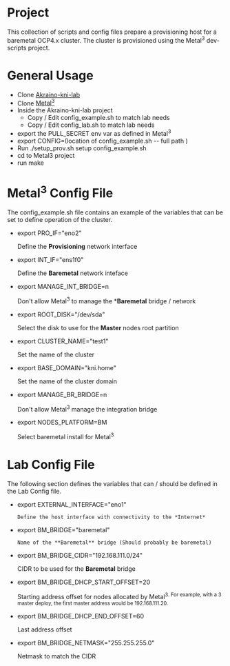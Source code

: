 
# Project

This collection of scripts and config files prepare a provisioning host for a
baremetal OCP4.x cluster.  The cluster is provisioned using the Metal<sup>3</sup>
dev-scripts project.

# General Usage

- Clone [Akraino-kni-lab](https://github.com/atyronesmith/kni-lab.git)
- Clone [Metal<sup>3</sup>](<https://github.com/openshift-metal3/dev-scripts]>)
- Inside the Akraino-kni-lab project
  - Copy / Edit config_example.sh to match lab needs
  - Copy / Edit config_lab.sh to match lab needs
- export the PULL_SECRET env var as defined in Metal<sup>3<sup>
- export CONFIG=(location of config_example.sh -- full path )
- Run ./setup_prov.sh setup config_example.sh
- cd to Metal3 project
- run make
  
# Metal<sup>3</sup> Config File

The config_example.sh file contains an example of the variables that can be set to define operation of the cluster.  

- export PRO_IF="eno2"
  
    Define the **Provisioning** network interface

- export INT_IF="ens1f0"
  
    Define the **Baremetal** network inteface

- export MANAGE_INT_BRIDGE=n
  
    Don't allow Metal<sup>3</sup> to manage the ***Baremetal** bridge / network

- export ROOT_DISK="/dev/sda"
  
    Select the disk to use for the **Master** nodes root partition

- export CLUSTER_NAME="test1"
  
    Set the name of the cluster

- export BASE_DOMAIN="kni.home"
  
    Set the name of the cluster domain

- export MANAGE_BR_BRIDGE=n
  
    Don't allow Metal<sup>3</sup> manage the integration bridge

- export NODES_PLATFORM=BM

    Select baremetal install for Metal<sup>3</sup>

# Lab Config File

The following section defines the variables that can / should be defined
in the Lab Config file.

- export EXTERNAL_INTERFACE="eno1"

      Define the host interface with connectivity to the *Internet*

- export BM_BRIDGE="baremetal"
  
      Name of the **Baremetal** bridge (Should probably be baremetal)

- export BM_BRIDGE_CIDR="192.168.111.0/24"

    CIDR to be used for the **Baremetal** bridge

- export BM_BRIDGE_DHCP_START_OFFSET=20

    Starting address offset for nodes allocated by Metal<sup>3</sump>.  For example,
    with a 3 master deploy, the first master address would be 192.168.111.20.

- export BM_BRIDGE_DHCP_END_OFFSET=60

    Last address offset

- export BM_BRIDGE_NETMASK="255.255.255.0"
  
    Netmask to match the CIDR
